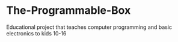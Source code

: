 # The-Programmable-Box
Educational project that teaches computer programming and basic electronics to kids 10-16

